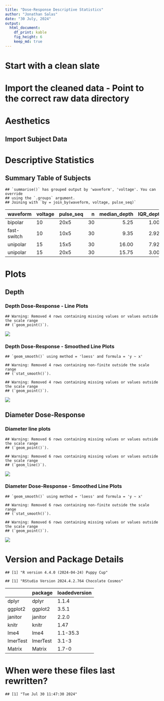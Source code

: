 ```yaml
---
title: "Dose-Response Descriptive Statistics" 
author: "Jonathan Salas"
date: "30 July, 2024"
output: 
  html_document: 
    df_print: kable
    fig_height: 6
    keep_md: true
---
```




# Start with a clean slate



# Import the cleaned data - Point to the correct raw data directory



# Aesthetics



## Import Subject Data


# Descriptive Statistics

## Summary Table of Subjects 

```
## `summarise()` has grouped output by 'waveform', 'voltage'. You can override
## using the `.groups` argument.
## Joining with `by = join_by(waveform, voltage, pulse_seq)`
```

<div class="kable-table">

|waveform    |voltage |pulse_seq |  n| median_depth| IQR_depth| median_diameter| IQR_diameter| median_depth_per_width| IQR_depth_per_width|
|:-----------|:-------|:---------|--:|------------:|---------:|---------------:|------------:|----------------------:|-------------------:|
|bipolar     |10      |20x5      | 30|         5.25|     1.000|           17.35|        2.750|                   0.31|              0.0275|
|fast-switch |10      |10x5      | 30|         9.35|     2.925|           23.00|        1.075|                   0.41|              0.1225|
|unipolar    |15      |15x5      | 30|        16.00|     7.925|           41.00|       12.000|                   0.39|              0.0925|
|unipolar    |15      |20x5      | 30|        15.75|     3.000|           52.00|       12.400|                   0.33|              0.0400|

</div>

# Plots

## Depth

### Depth Dose-Response - Line Plots


```
## Warning: Removed 4 rows containing missing values or values outside the scale range
## (`geom_point()`).
```

![](step_3_descriptive_stats_files/figure-html/unnamed-chunk-5-1.png)<!-- -->

### Depth Dose-Response - Smoothed Line Plots


```
## `geom_smooth()` using method = 'loess' and formula = 'y ~ x'
```

```
## Warning: Removed 4 rows containing non-finite outside the scale range
## (`stat_smooth()`).
```

```
## Warning: Removed 4 rows containing missing values or values outside the scale range
## (`geom_point()`).
```

![](step_3_descriptive_stats_files/figure-html/unnamed-chunk-6-1.png)<!-- -->

## Diameter Dose-Response

### Diameter line plots 


```
## Warning: Removed 6 rows containing missing values or values outside the scale range
## (`geom_point()`).
```

```
## Warning: Removed 6 rows containing missing values or values outside the scale range
## (`geom_line()`).
```

![](step_3_descriptive_stats_files/figure-html/unnamed-chunk-7-1.png)<!-- -->

### Diameter Dose-Response - Smoothed Line Plots


```
## `geom_smooth()` using method = 'loess' and formula = 'y ~ x'
```

```
## Warning: Removed 6 rows containing non-finite outside the scale range
## (`stat_smooth()`).
```

```
## Warning: Removed 6 rows containing missing values or values outside the scale range
## (`geom_point()`).
```

![](step_3_descriptive_stats_files/figure-html/unnamed-chunk-8-1.png)<!-- -->

# Version and Package Details


```
## [1] "R version 4.4.0 (2024-04-24) Puppy Cup"
```

```
## [1] "RStudio Version 2024.4.2.764 Chocolate Cosmos"
```

<div class="kable-table">

|         |package  |loadedversion |
|:--------|:--------|:-------------|
|dplyr    |dplyr    |1.1.4         |
|ggplot2  |ggplot2  |3.5.1         |
|janitor  |janitor  |2.2.0         |
|knitr    |knitr    |1.47          |
|lme4     |lme4     |1.1-35.3      |
|lmerTest |lmerTest |3.1-3         |
|Matrix   |Matrix   |1.7-0         |

</div>

# When were these files last rewritten?


```
## [1] "Tue Jul 30 11:47:30 2024"
```
